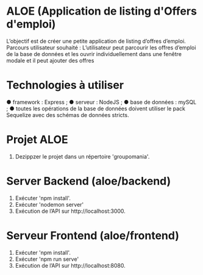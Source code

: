 # ALOE (Application de listing d'Offers d'emploi)
L’objectif est de créer une petite application de listing d’offres d’emploi.
Parcours utilisateur souhaité : L’utilisateur peut parcourir les offres d’emploi de la base de données et les ouvrir
individuellement dans une fenêtre modale et il peut ajouter des offres

# Technologies à utiliser
● framework : Express ;
● serveur : NodeJS ;
● base de données : mySQL ;
● toutes les opérations de la base de données doivent utiliser le pack Sequelize avec des schémas de données stricts.

# Projet ALOE
1. Dezippzer le projet dans un répertoire 'groupomania'.

# Server Backend (aloe/backend)
1. Exécuter 'npm install'.
2. Exécuter 'nodemon server'
3. Exécution de l’API sur http://localhost:3000.

# Serveur Frontend (aloe/frontend)
1. Exécuter 'npm install'.
2. Exécuter 'npm run serve'
3. Exécution de l’API sur http://localhost:8080.